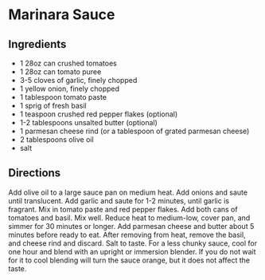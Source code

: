 # Marinara Sauce

## Ingredients

- 1 28oz can crushed tomatoes
- 1 28oz can tomato puree
- 3-5 cloves of garlic, finely chopped
- 1 yellow onion, finely chopped
- 1 tablespoon tomato paste
- 1 sprig of fresh basil
- 1 teaspoon crushed red pepper flakes (optional)
- 1-2 tablespoons unsalted butter (optional)
- 1 parmesan cheese rind (or a tablespoon of grated parmesan cheese)
- 2 tablespoons olive oil
- salt

## Directions

Add olive oil to a large sauce pan on medium heat. Add onions and saute until
translucent. Add garlic and saute for 1-2 minutes, until garlic is fragrant.
Mix in tomato paste and red pepper flakes. Add both cans of tomatoes and
basil. Mix well. Reduce heat to medium-low, cover pan, and simmer for 30
minutes or longer. Add parmesan cheese and butter about 5 minutes before ready
to eat. After removing from heat, remove the basil, and cheese rind and
discard. Salt to taste. For a less chunky sauce, cool for one hour and blend
with an upright or immersion blender. If you do not wait for it to cool
blending will turn the sauce orange, but it does not affect the taste.
